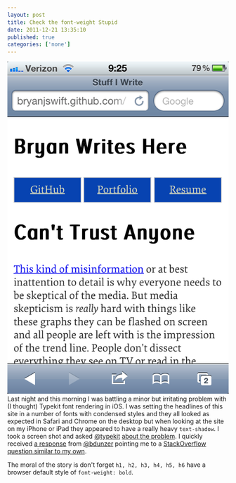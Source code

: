 ```yaml
---
layout: post
title: Check the font-weight Stupid
date: 2011-12-21 13:35:10
published: true
categories: ['none']
---
```


![font troubles on iOS](/assets/img/blog/2011-12-21-font-trouble.png)
Last night and this morning I was battling a minor but irritating problem with (I thought) Typekit font rendering in iOS. I was setting the headlines of this site in a number of fonts with condensed styles and they all looked as expected in Safari and Chrome on the desktop but when looking at the site on my iPhone or iPad they appeared to have a really heavy `text-shadow`. I took a screen shot and asked [@typekit](http://twitter.com/typekit) [about the problem](https://twitter.com/bryanjswift/status/149542016907350016). I quickly received [a response](https://twitter.com/bdunzer/status/149555140351897601) from [@bdunzer](https://twitter.com/bdunzer) pointing me to a [StackOverflow question similar to my own](http://stackoverflow.com/questions/5069752/ios-4-2-webfont-ttf-s-bold-font-weight-rendering-bug).

The moral of the story is don't forget `h1, h2, h3, h4, h5, h6` have a browser default style of `font-weight: bold`. 
